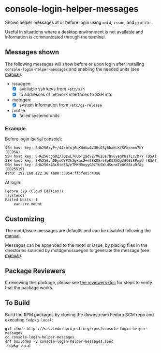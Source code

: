 # console-login-helper-messages

Shows helper messages at or before login using `motd`, `issue`, and `profile`.

Useful in situations where a desktop environment is not available and information is communicated through the terminal.

## Messages shown

The following messages will show before or upon login after installing `console-login-helper-messages` and enabling the needed units (see [manual](manual.md)).

- issuegen:
    - [x] available ssh keys from `/etc/ssh`
    - [x] ip addresses of network interfaces to SSH into
- motdgen:
    - [x] system information from `/etc/os-release`
- profile:
    - [x] failed systemd units

### Example

Before login (serial console):

```
SSH host key: SHA256:yP+/44/bfuj6UKHdUwAVURsO3y6haKLKfSFNcnmn7bY (ECDSA)
SSH host key: SHA256:gGDZ/JQzwL76UpT29dyZ/M6Zua7QvGyegP8aTLc/D+Y (DSA)
SSH host key: SHA256:nQEysCYP3hZgkus2+e28KQGrs0pRI2NOgJGQ6L8PnyU (RSA)
SSH host key: SHA256:A3c6toZ3/eTMKNDmyyG9CYUSWsdSunmTeOC68iuDfAg (ED25519)
eth0: 192.168.122.36 fe80::5054:ff:fe85:43a6
```

At login:

```
Fedora (29 (Cloud Edition))
[systemd]
Failed Units: 1
    var-srv.mount
```

## Customizing

The motd/issue messages are defaults and can be disabled following the [manual](manual.md#Disabling-messages).

Messages can be appended to the motd or issue, by placing
files in the directories sourced by motdgen/issuegen to generate
the message (see [manual](manual.md#Appending-messages)).

## Package Reviewers

If reviewing this package, please see [the reviewers doc](reviewers.md) for steps to verify that the
package works.

## To Build

Build the RPM packages by cloning the downstream Fedora SCM repo and executing `fedpkg local`:

```
git clone https://src.fedoraproject.org/rpms/console-login-helper-messages
cd console-login-helper-messages
dnf builddep -y console-login-helper-messages.spec
fedpkg local
```

